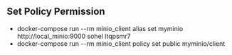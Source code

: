 ## Set Policy Permission

- docker-compose run --rm minio_client alias set myminio http://local_minio:9000 sohel ltqpsmr7
- docker-compose run --rm minio_client policy set public myminio/client
